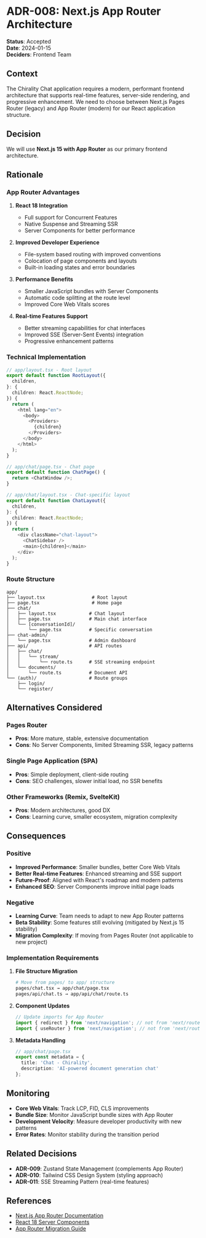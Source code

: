 # ADR-008: Next.js App Router Architecture

**Status**: Accepted  
**Date**: 2024-01-15  
**Deciders**: Frontend Team  

## Context

The Chirality Chat application requires a modern, performant frontend architecture that supports real-time features, server-side rendering, and progressive enhancement. We need to choose between Next.js Pages Router (legacy) and App Router (modern) for our React application structure.

## Decision

We will use **Next.js 15 with App Router** as our primary frontend architecture.

## Rationale

### App Router Advantages

1. **React 18 Integration**
   - Full support for Concurrent Features
   - Native Suspense and Streaming SSR
   - Server Components for better performance

2. **Improved Developer Experience**
   - File-system based routing with improved conventions
   - Colocation of page components and layouts
   - Built-in loading states and error boundaries

3. **Performance Benefits**
   - Smaller JavaScript bundles with Server Components
   - Automatic code splitting at the route level
   - Improved Core Web Vitals scores

4. **Real-time Features Support**
   - Better streaming capabilities for chat interfaces
   - Improved SSE (Server-Sent Events) integration
   - Progressive enhancement patterns

### Technical Implementation

```typescript
// app/layout.tsx - Root layout
export default function RootLayout({
  children,
}: {
  children: React.ReactNode;
}) {
  return (
    <html lang="en">
      <body>
        <Providers>
          {children}
        </Providers>
      </body>
    </html>
  );
}

// app/chat/page.tsx - Chat page
export default function ChatPage() {
  return <ChatWindow />;
}

// app/chat/layout.tsx - Chat-specific layout
export default function ChatLayout({
  children,
}: {
  children: React.ReactNode;
}) {
  return (
    <div className="chat-layout">
      <ChatSidebar />
      <main>{children}</main>
    </div>
  );
}
```

### Route Structure
```
app/
├── layout.tsx                 # Root layout
├── page.tsx                   # Home page
├── chat/
│   ├── layout.tsx            # Chat layout
│   ├── page.tsx              # Main chat interface
│   └── [conversationId]/
│       └── page.tsx          # Specific conversation
├── chat-admin/
│   └── page.tsx              # Admin dashboard
├── api/                      # API routes
│   ├── chat/
│   │   └── stream/
│   │       └── route.ts      # SSE streaming endpoint
│   └── documents/
│       └── route.ts          # Document API
└── (auth)/                   # Route groups
    ├── login/
    └── register/
```

## Alternatives Considered

### Pages Router
- **Pros**: More mature, stable, extensive documentation
- **Cons**: No Server Components, limited Streaming SSR, legacy patterns

### Single Page Application (SPA)
- **Pros**: Simple deployment, client-side routing
- **Cons**: SEO challenges, slower initial load, no SSR benefits

### Other Frameworks (Remix, SvelteKit)
- **Pros**: Modern architectures, good DX
- **Cons**: Learning curve, smaller ecosystem, migration complexity

## Consequences

### Positive
- **Improved Performance**: Smaller bundles, better Core Web Vitals
- **Better Real-time Features**: Enhanced streaming and SSE support
- **Future-Proof**: Aligned with React's roadmap and modern patterns
- **Enhanced SEO**: Server Components improve initial page loads

### Negative
- **Learning Curve**: Team needs to adapt to new App Router patterns
- **Beta Stability**: Some features still evolving (mitigated by Next.js 15 stability)
- **Migration Complexity**: If moving from Pages Router (not applicable to new project)

### Implementation Requirements

1. **File Structure Migration**
   ```bash
   # Move from pages/ to app/ structure
   pages/chat.tsx → app/chat/page.tsx
   pages/api/chat.ts → app/api/chat/route.ts
   ```

2. **Component Updates**
   ```typescript
   // Update imports for App Router
   import { redirect } from 'next/navigation'; // not from 'next/router'
   import { useRouter } from 'next/navigation'; // not from 'next/router'
   ```

3. **Metadata Handling**
   ```typescript
   // app/chat/page.tsx
   export const metadata = {
     title: 'Chat - Chirality',
     description: 'AI-powered document generation chat'
   };
   ```

## Monitoring

- **Core Web Vitals**: Track LCP, FID, CLS improvements
- **Bundle Size**: Monitor JavaScript bundle sizes with App Router
- **Development Velocity**: Measure developer productivity with new patterns
- **Error Rates**: Monitor stability during the transition period

## Related Decisions

- **ADR-009**: Zustand State Management (complements App Router)
- **ADR-010**: Tailwind CSS Design System (styling approach)
- **ADR-011**: SSE Streaming Pattern (real-time features)

## References

- [Next.js App Router Documentation](https://nextjs.org/docs/app)
- [React 18 Server Components](https://react.dev/blog/2020/12/21/data-fetching-with-react-server-components)
- [App Router Migration Guide](https://nextjs.org/docs/app/building-your-application/upgrading/app-router-migration)